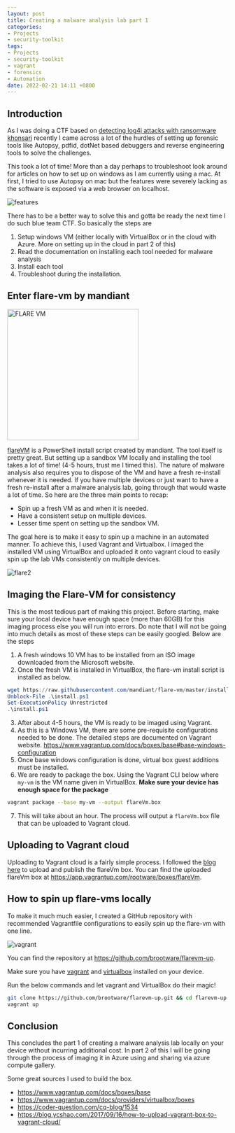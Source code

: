 ```yaml
---
layout: post
title: Creating a malware analysis lab part 1
categories:
- Projects
- security-toolkit
tags:
- Projects
- security-toolkit
- vagrant
- forensics
- Automation
date: 2022-02-21 14:11 +0800
---
```

## Introduction

As I was doing a CTF based on [detecting log4j attacks with ransomware khonsari](https://brootware.github.io/posts/detecting-and-defending-against-log4j-attacks/) recently I came across a lot of the hurdles of setting up forensic tools like Autopsy, pdfid, dotNet based debuggers and reverse engineering tools to solve the challenges.

This took a lot of time! More than a day perhaps to troubleshoot look around for articles on how to set up on windows as I am currently using a mac. At first, I tried to use Autopsy on mac but the features were severely lacking as the software is exposed via a web browser on localhost.

![features](https://bn1304files.storage.live.com/y4m_mTBjk8we9Ns3HHA3io3A1OfXogPTjOJgy-Ao3kL8dQPFFCp-s8c0gCEiwCJ4OJb5T4h8MNLVOeyB2N3QMgR6Wv3Wxe82uPv8iqQsZhAI7ASxyZDNWiWt4Umx2f96qoJcgntptdKDVbuvsA_ZPLvRZiVlOTwpYPMaaInZyJqER6dtxJS2J8r_ZsvjI5NQcUu?width=2496&height=1528&cropmode=none)

There has to be a better way to solve this and gotta be ready the next time I do such blue team CTF. So basically the steps are

1. Setup windows VM (either locally with VirtualBox or in the cloud with Azure. More on setting up in the cloud in part 2 of this)
2. Read the documentation on installing each tool needed for malware analysis
3. Install each tool
4. Troubleshoot during the installation.

## Enter flare-vm by mandiant

<p>
 <img width="300" height="300" src="https://raw.githubusercontent.com/mandiant/flare-vm/master/flarevm.png?raw=true" alt="FLARE VM"/>
</p>

[flareVM](https://github.com/mandiant/flare-vm) is a PowerShell install script created by mandiant. The tool itself is pretty great. But setting up a sandbox VM locally and installing the tool takes a lot of time! (4-5 hours, trust me I timed this). The nature of malware analysis also requires you to dispose of the VM and have a fresh re-install whenever it is needed. If you have multiple devices or just want to have a fresh re-install after a malware analysis lab, going through that would waste a lot of time. So here are the three main points to recap:

- Spin up a fresh VM as and when it is needed.
- Have a consistent setup on multiple devices.
- Lesser time spent on setting up the sandbox VM.

The goal here is to make it easy to spin up a machine in an automated manner. To achieve this, I used Vagrant and Virtualbox.
I imaged the installed VM using VirtualBox and uploaded it onto vagrant cloud to easily spin up the lab VMs consistently on multiple devices.

![flare2](https://bn1304files.storage.live.com/y4mpDQXUoXXDYi0d0txMljIayd944IrihlWhPZejG2QsD1qConiEObDdUmAgU_Od1Ihx3Gfj7rDKdCC_ct0xmzNRIuQJ_0lFSBWikYWChYH0Pio9pXUGcCKQWjkPILVNGKixpYKOAxGqNDzmX__ZVVK0uO-oS-6KFCH_S42h1UPcRA3Ev_-R6A_5X3ZxxjeBuX-?width=1842&height=1506&cropmode=none)

## Imaging the Flare-VM for consistency

This is the most tedious part of making this project. Before starting, make sure your local device have enough space (more than 60GB) for this imaging process else you will run into errors. Do note that I will not be going into much details as most of these steps can be easily googled. Below are the steps

1. A fresh windows 10 VM has to be installed from an ISO image downloaded from the Microsoft website.
2. Once the fresh VM is installed in VirtualBox, the flare-vm install script is installed as below.

```powershell
wget https://raw.githubusercontent.com/mandiant/flare-vm/master/install.ps1 -outfile install.ps1
Unblock-File .\install.ps1
Set-ExecutionPolicy Unrestricted
.\install.ps1
```

3. After about 4-5 hours, the VM is ready to be imaged using Vagrant.
4. As this is a Windows VM, there are some pre-requisite configurations needed to be done. The detailed steps are documented on Vagrant website. <https://www.vagrantup.com/docs/boxes/base#base-windows-configuration>
5. Once base windows configuration is done, virtual box guest additions must be installed.
6. We are ready to package the box. Using the Vagrant CLI below where `my-vm` is the VM name given in VirtualBox. **Make sure your device has enough space for the package**

```bash
vagrant package --base my-vm --output flareVm.box
```

7. This will take about an hour. The process will output a `flareVm.box` file that can be uploaded to Vagrant cloud.

## Uploading to Vagrant cloud

Uploading to Vagrant cloud is a fairly simple process. I followed the [blog here](https://blog.ycshao.com/2017/09/16/how-to-upload-vagrant-box-to-vagrant-cloud/) to upload and publish the flareVm box. You can find the uploaded flareVm box at <https://app.vagrantup.com/rootware/boxes/flareVm>.

## How to spin up flare-vms locally

To make it much much easier, I created a GitHub repository with recommended Vagrantfile configurations to easily spin up the flare-vm with one line.

![vagrant](https://bn1304files.storage.live.com/y4mzChhFPUZzWw51VpBYImq4RPZjCAiIV4w3aZ4Eu7fAaIwrsiznWEtXAXMcJg5iWMTOgjEX9SKBKxG6ON5oT-mg0G3-rTfZeaiDGSTBRMNcyMLR7Xe1RkRA7n00jALAnjjME3IbSzO80ogncVmJX3oMLiKv3P4movjcNBnMwtjabklZZM-tjz0zsyE4Kpu0A17?width=1842&height=1506&cropmode=none)

You can find the repository at <https://github.com/brootware/flarevm-up>.

Make sure you have [vagrant](https://www.vagrantup.com/downloads) and [virtualbox](https://www.virtualbox.org/wiki/Downloads) installed on your device.

Run the below commands and let vagrant and VirtualBox do their magic!

```bash
git clone https://github.com/brootware/flarevm-up.git && cd flarevm-up
vagrant up
```

## Conclusion

This concludes the part 1 of creating a malware analysis lab locally on your device without incurring additional cost. In part 2 of this I will be going through the process of imaging it in Azure using and sharing via azure compute gallery.

Some great sources I used to build the box.

- <https://www.vagrantup.com/docs/boxes/base>
- <https://www.vagrantup.com/docs/providers/virtualbox/boxes>
- <https://coder-question.com/cq-blog/1534>
- <https://blog.ycshao.com/2017/09/16/how-to-upload-vagrant-box-to-vagrant-cloud/>
